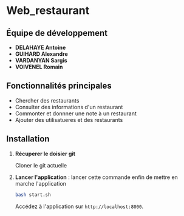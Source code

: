 # Web_restaurant

## Équipe de développement
- **DELAHAYE Antoine**
- **GUIHARD Alexandre**
- **VARDANYAN Sargis**
- **VOIVENEL Romain**

## Fonctionnalités principales

- Chercher des restaurants
- Consulter des informations d'un restaurant
- Commonter et donnner une note à un restaurant
- Ajouter des utilisatueres et des restaurants

## Installation

1. **Récuperer le doisier git**

   Cloner le git actuelle 

2. **Lancer l'application** :
   lancer cette commande enfin de mettre en marche l'application
   ```bash
   bash start.sh
   ```

   Accédez à l'application sur `http://localhost:8000`.

